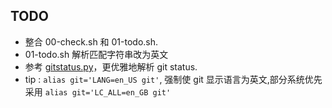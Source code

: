 ## TODO
  * 整合 00-check.sh 和 01-todo.sh.
  * 01-todo.sh 解析匹配字符串改为英文
  * 参考 [gitstatus.py](https://github.com/ohmyzsh/ohmyzsh/blob/master/plugins/git-prompt/gitstatus.py)，更优雅地解析 git status.
  * tip : `alias git='LANG=en_US git'`, 强制使 git 显示语言为英文,部分系统优先采用 `alias git='LC_ALL=en_GB git'`

